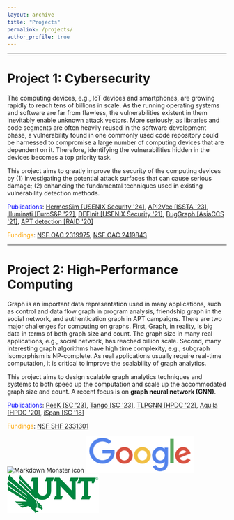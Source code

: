 ```yaml
---
layout: archive
title: "Projects"
permalink: /projects/
author_profile: true
---
```

---------------------------------

Project 1: Cybersecurity
===============================
The computing devices, e.g., IoT devices and smartphones, are growing rapidly to reach tens of billions in scale. As the running operating systems and software are far from flawless, the vulnerabilities existent in them inevitably enable unknown attack vectors. More seriously, as libraries and code segments are often heavily reused in the software development phase, a vulnerability found in one commonly used code repository could be harnessed to compromise a large number of computing devices that are dependent on it. Therefore, identifying the vulnerabilities hidden in the devices becomes a top priority task.

This project aims to greatly improve the security of the computing devices by
(1) investigating the potential attack surfaces that can cause serious damage;
(2) enhancing the fundamental techniques used in existing vulnerability detection methods.

<span style="color:blue">Publications</span>: [HermesSim [USENIX Security \'24]](./), [API2Vec [ISSTA \'23]](.), [Illuminati [EuroS&P \'22]](../files/22_EuroSP_Illuminati.pdf), [DEFInit [USENIX Security \'21]](https://www.usenix.org/conference/usenixsecurity21/presentation/ji), [BugGraph [AsiaCCS \'21]](../files/21_AsiaCCS_BugGraph.pdf), [APT detection [RAID \'20]](../files/20_RAID_lateral_movement.pdf)

<span style="color:orange">Fundings</span>: [NSF OAC 2319975](https://www.nsf.gov/awardsearch/showAward?AWD_ID=2319975&HistoricalAwards=false), [NSF OAC 2419843](https://www.nsf.gov/awardsearch/showAward?AWD_ID=2419843)

---------------------------------

Project 2: High-Performance Computing
==============================================

Graph is an important data representation used in many applications, such as control and data flow graph in program analysis, friendship graph in the social network, and authentication graph in APT campaigns. There are two major challenges for computing on graphs. First, Graph, in reality, is big data in terms of both graph size and count. The graph size in many real applications, e.g., social network, has reached billion scale. Second, many interesting graph algorithms have high time complexity, e.g., subgraph isomorphism is NP-complete. As real applications usually require real-time computation, it is critical to improve the scalability of graph analytics.

This project aims to design scalable graph analytics techniques and systems to both speed up the computation and scale up the accommodated graph size and count. A recent focus is on <strong> graph neural network (GNN)</strong>.

<span style="color:blue">Publications</span>: [PeeK [SC \'23]](.), [Tango [SC \'23]](.), [TLPGNN [HPDC \'22]](../files/22_hpdc_TLPGNN.pdf), [Aquila [HPDC \'20]](../files/20_HPDC_Aquila.pdf), [iSpan [SC \'18]](../files/18_SC_iSpan.pdf)

<span style="color:orange">Fundings</span>: [NSF SHF 2331301](https://www.nsf.gov/awardsearch/showAward?AWD_ID=2331301&HistoricalAwards=false)


<img src="../images/NSF_logo.png"
     alt="Markdown Monster icon"
     width="150"
     />
<img src="../images/Google-logo.png"
     alt="Markdown Monster icon"
     width="250"
     />
<img src="../images/unt_logo.png"
     alt="Markdown Monster icon"
     width="210"
     />

